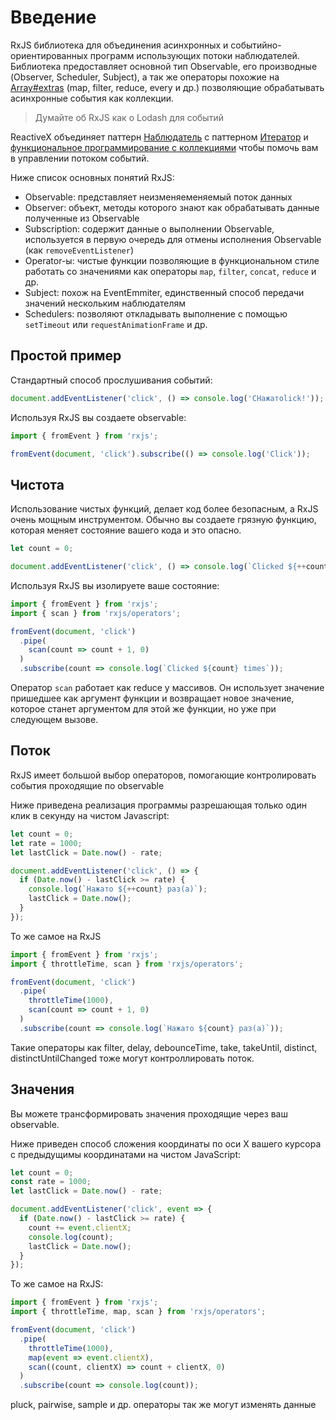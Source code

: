 # Введение

RxJS библиотека для объединения асинхронных и событийно-ориентированных программ использующих потоки наблюдателей. Библиотека предоставляет основной тип Observable, его производные (Observer, Scheduler, Subject), а так же операторы похожие на [Array#extras](https://developer.mozilla.org/en-US/docs/Web/JavaScript/New_in_JavaScript/1.6) (map, filter, reduce, every и др.) позволяющие обрабатывать асинхронные события как коллекции.

> Думайте об RxJS как о Lodash для событий

ReactiveX объединяет паттерн [Наблюдатель](https://ru.wikipedia.org/wiki/%D0%9D%D0%B0%D0%B1%D0%BB%D1%8E%D0%B4%D0%B0%D1%82%D0%B5%D0%BB%D1%8C_(%D1%88%D0%B0%D0%B1%D0%BB%D0%BE%D0%BD_%D0%BF%D1%80%D0%BE%D0%B5%D0%BA%D1%82%D0%B8%D1%80%D0%BE%D0%B2%D0%B0%D0%BD%D0%B8%D1%8F)) c паттерном [Итератор](https://ru.wikipedia.org/wiki/%D0%98%D1%82%D0%B5%D1%80%D0%B0%D1%82%D0%BE%D1%80_(%D1%88%D0%B0%D0%B1%D0%BB%D0%BE%D0%BD_%D0%BF%D1%80%D0%BE%D0%B5%D0%BA%D1%82%D0%B8%D1%80%D0%BE%D0%B2%D0%B0%D0%BD%D0%B8%D1%8F)) и [функциональное программирование с коллекциями](https://martinfowler.com/articles/collection-pipeline/#NestedOperatorExpressions) чтобы помочь вам в управлении потоком событий.

Ниже список основных понятий RxJS:

- Observable: представляет неизменяеменяемый поток данных
- Observer: объект, методы которого знают как обрабатывать данные полученные из Observable
- Subscription: содержит данные о выполнении Observable, используется в первую очередь для отмены исполнения Observable (как `removeEventListener`)
- Operator-ы: чистые функции позволяющие в функциональном стиле работать со значениями как операторы `map`, `filter`, `concat`, `reduce` и др.
- Subject: похож на EventEmmiter, единственный способ передачи значений нескольким наблюдателям
- Schedulers: позволяют откладывать выполнение с помощью `setTimeout` или `requestAnimationFrame` и др.

## Простой пример

Стандартный способ прослушивания событий:

```js
document.addEventListener('click', () => console.log('CНажатоlick!'));
```

Используя RxJS вы создаете observable:

```js
import { fromEvent } from 'rxjs';

fromEvent(document, 'click').subscribe(() => console.log('Click'));
```

## Чистота

Использование чистых функций, делает код более безопасным, а RxJS очень мощным инструментом. Обычно вы создаете грязную функцию, которая меняет состояние вашего кода и это опасно.

```js
let count = 0;

document.addEventListener('click', () => console.log(`Clicked ${++count} times`));
```

Используя RxJS вы изолируете ваше состояние:

```js
import { fromEvent } from 'rxjs';
import { scan } from 'rxjs/operators';

fromEvent(document, 'click')
  .pipe(
    scan(count => count + 1, 0)
  )
  .subscribe(count => console.log(`Clicked ${count} times`));
```

Оператор `scan` работает как reduce у массивов. Он использует значение пришедшее как аргумент функции и возвращает новое значение, которое станет аргументом для этой же функции, но уже при следующем вызове.

## Поток

RxJS имеет большой выбор операторов, помогающие контролировать события проходящие по observable

Ниже приведена реализация программы разрешающая только один клик в секунду на чистом Javascript:

```js
let count = 0;
let rate = 1000;
let lastClick = Date.now() - rate;

document.addEventListener('click', () => {
  if (Date.now() - lastClick >= rate) {
    console.log(`Нажато ${++count} раз(а)`);
    lastClick = Date.now();
  }
});
```

То же самое на RxJS

```js
import { fromEvent } from 'rxjs';
import { throttleTime, scan } from 'rxjs/operators';

fromEvent(document, 'click')
  .pipe(
    throttleTime(1000),
    scan(count => count + 1, 0)
  )
  .subscribe(count => console.log(`Нажато ${count} раз(а)`));
```

Такие операторы как filter, delay, debounceTime, take, takeUntil, distinct, distinctUntilChanged тоже могут контроллировать поток.

## Значения

Вы можете трансформировать значения проходящие через ваш observable.

Ниже приведен способ сложения координаты по оси X вашего курсора с предыдущимы координатами на чистом JavaScript:

```js
let count = 0;
const rate = 1000;
let lastClick = Date.now() - rate;

document.addEventListener('click', event => {
  if (Date.now() - lastClick >= rate) {
    count += event.clientX;
    console.log(count);
    lastClick = Date.now();
  }
});
```

То же самое на RxJS:

```js
import { fromEvent } from 'rxjs';
import { throttleTime, map, scan } from 'rxjs/operators';

fromEvent(document, 'click')
  .pipe(
    throttleTime(1000),
    map(event => event.clientX),
    scan((count, clientX) => count + clientX, 0)
  )
  .subscribe(count => console.log(count));
```

pluck, pairwise, sample и др. операторы так же могут изменять данные 

